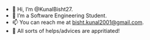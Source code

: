 - 👋 Hi, I’m @KunalBisht27.
- 🌱 I’m a Software Engineering Student.
- 📫 You can reach me at bisht.kunal2001@gmail.com.
- 🤝 All sorts of helps/advices are appritiated!
